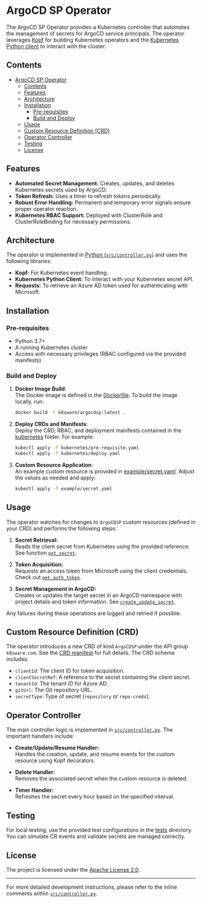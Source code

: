 
# ArgoCD SP Operator

The ArgoCD SP Operator provides a Kubernetes controller that automates the management of secrets for ArgoCD service principals. The operator leverages [Kopf](https://kopf.readthedocs.io/) for building Kubernetes operators and the [Kubernetes Python client](https://github.com/kubernetes-client/python) to interact with the cluster.

## Contents

- [ArgoCD SP Operator](#argocd-sp-operator)
  - [Contents](#contents)
  - [Features](#features)
  - [Architecture](#architecture)
  - [Installation](#installation)
    - [Pre-requisites](#pre-requisites)
    - [Build and Deploy](#build-and-deploy)
  - [Usage](#usage)
  - [Custom Resource Definition (CRD)](#custom-resource-definition-crd)
  - [Operator Controller](#operator-controller)
  - [Testing](#testing)
  - [License](#license)

## Features

- **Automated Secret Management:** Creates, updates, and deletes Kubernetes secrets used by ArgoCD.
- **Token Refresh:** Uses a timer to refresh tokens periodically.
- **Robust Error Handling:** Permanent and temporary error signals ensure proper operator reaction.
- **Kubernetes RBAC Support:** Deployed with ClusterRole and ClusterRoleBinding for necessary permissions.

## Architecture

The operator is implemented in [Python (`src/controller.py`)](src/controller.py) and uses the following libraries:
- **Kopf:** For Kubernetes event handling.
- **Kubernetes Python Client:** To interact with your Kubernetes secret API.
- **Requests:** To retrieve an Azure AD token used for authenticating with Microsoft.

## Installation

### Pre-requisites

- Python 3.7+
- A running Kubernetes cluster
- Access with necessary privileges (RBAC configured via the provided manifests)

### Build and Deploy

1. **Docker Image Build**:  
   The Docker image is defined in the [Dockerfile](Dockerfile). To build the image locally, run:

   ```sh
   docker build -t k8sware/argocdsp:latest .
   ```

2. **Deploy CRDs and Manifests**:  
   Deploy the CRD, RBAC, and deployment manifests contained in the [kubernetes](kubernetes/) folder. For example:

   ```sh
   kubectl apply -f kubernetes/pre-requisite.yaml
   kubectl apply -f kubernetes/deploy.yaml
   ```

3. **Custom Resource Application**:  
   An example custom resource is provided in [example/secret.yaml](example/secret.yaml). Adjust the values as needed and apply:

   ```sh
   kubectl apply -f example/secret.yaml
   ```

## Usage

The operator watches for changes to `ArgoCDSP` custom resources (defined in your CRD) and performs the following steps:

1. **Secret Retrieval:**  
   Reads the client secret from Kubernetes using the provided reference. See function [`get_secret`](src/controller.py).

2. **Token Acquisition:**  
   Requests an access token from Microsoft using the client credentials. Check out [`get_auth_token`](src/controller.py).

3. **Secret Management in ArgoCD:**  
   Creates or updates the target secret in an ArgoCD namespace with project details and token information. See [`create_update_secret`](src/controller.py).

Any failures during these operations are logged and retried if possible.

## Custom Resource Definition (CRD)

The operator introduces a new CRD of kind `ArgoCDSP` under the API group `k8sware.com`. See the [CRD manifest](kubernetes/pre-requisite.yaml) for full details. The CRD schema includes:

- `clientId`: The client ID for token acquisition.
- `clientSecretRef`: A reference to the secret containing the client secret.
- `tenantId`: The tenant ID for Azure AD.
- `gitUrl`: The Git repository URL.
- `secretType`: Type of secret (`repository` or `repo-creds`).

## Operator Controller

The main controller logic is implemented in [`src/controller.py`](src/controller.py). The important handlers include:

- **Create/Update/Resume Handler:**  
  Handles the creation, update, and resume events for the custom resource using Kopf decorators.

- **Delete Handler:**  
  Removes the associated secret when the custom resource is deleted.

- **Timer Handler:**  
  Refreshes the secret every hour based on the specified interval.

## Testing

For local testing, use the provided test configurations in the [tests](tests/) directory. You can simulate CR events and validate secrets are managed correctly.

## License

The project is licensed under the [Apache License 2.0](LICENSE).

---

For more detailed development instructions, please refer to the inline comments within [`src/controller.py`](src/controller.py).
